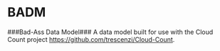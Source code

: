 # BADM #
###Bad-Ass Data Model###
A data model built for use with the Cloud Count project https://github.com/trescenzi/Cloud-Count. 
 
